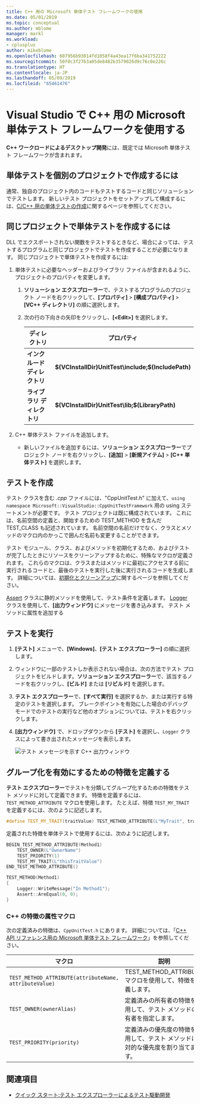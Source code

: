 ```yaml
---
title: C++ 用の Microsoft 単体テスト フレームワークの使用
ms.date: 05/01/2019
ms.topic: conceptual
ms.author: mblome
manager: markl
ms.workload:
- cplusplus
author: mikeblome
ms.openlocfilehash: 607956b93014fd1058f4a43ea17f6ba341752222
ms.sourcegitcommit: 50f0c3f2763a05de8482b3579026d9c76c0e226c
ms.translationtype: HT
ms.contentlocale: ja-JP
ms.lasthandoff: 05/09/2019
ms.locfileid: "65461476"
---
```

# <a name="use-the-microsoft-unit-testing-framework-for-c-in-visual-studio"></a>Visual Studio で C++ 用の Microsoft 単体テスト フレームワークを使用する

**C++ ワークロードによるデスクトップ開発**には、既定では Microsoft 単体テスト フレームワークが含まれます。

## <a name="separate_project"></a>単体テストを個別のプロジェクトで作成するには

通常、独自のプロジェクト内のコードもテストするコードと同じソリューションでテストします。 新しいテスト プロジェクトをセットアップして構成するには、[C/C++ 用の単体テストの作成](writing-unit-tests-for-c-cpp.md)に関するページを参照してください。

## <a name="same_project"></a> 同じプロジェクトで単体テストを作成するには

DLL でエクスポートされない関数をテストするときなど、場合によっては、テストするプログラムと同じプロジェクトでテストを作成することが必要になります。 同じプロジェクトで単体テストを作成するには:

1. 単体テストに必要なヘッダーおよびライブラリ ファイルが含まれるように、プロジェクトのプロパティを変更します。

   1. **ソリューション エクスプローラー**で、テストするプログラムのプロジェクト ノードを右クリックして、**[プロパティ]** > **[構成プロパティ]** > **[VC++ ディレクトリ]** の順に選択します。

   2. 次の行の下向きの矢印をクリックし、**[\<Edit>]** を選択します。

      | ディレクトリ | プロパティ |
      |-| - |
      | **インクルード ディレクトリ** | **$(VCInstallDir)UnitTest\include;$(IncludePath)** |
      | **ライブラリ ディレクトリ** | **$(VCInstallDir)UnitTest\lib;$(LibraryPath)** |

2. C++ 単体テスト ファイルを追加します。

   - 新しいファイルを追加するには、**ソリューション エクスプローラー**でプロジェクト ノードを右クリックし、**[追加]** > **[新規アイテム]** > **[C++ 単体テスト]** を選択します。

## <a name="write-the-tests"></a>テストを作成

テスト クラスを含む *.cpp* ファイルには、"CppUnitTest.h" に加えて、`using namespace Microsoft::VisualStudio::CppUnitTestFramework` 用の using ステートメントが必要です。 テスト プロジェクトは既に構成されています。 これには、名前空間の定義と、開始するための TEST_METHOD を含んだ TEST_CLASS も記述されています。 名前空間の名前だけでなく、クラスとメソッドのマクロ内のかっこで囲んだ名前も変更することができます。

テスト モジュール、クラス、およびメソッドを初期化するため、およびテストが完了したときにリソースをクリーンアップするために、特殊なマクロが定義されます。 これらのマクロは、クラスまたはメソッドに最初にアクセスする前に実行されるコードと、最後のテストを実行した後に実行されるコードを生成します。 詳細については、[初期化とクリーンアップ](microsoft-visualstudio-testtools-cppunittestframework-api-reference.md#Initialize_and_cleanup)に関するページを参照してください。

[Assert](microsoft-visualstudio-testtools-cppunittestframework-api-reference.md#general_asserts) クラスに静的メソッドを使用して、テスト条件を定義します。 [Logger](microsoft-visualstudio-testtools-cppunittestframework-api-reference.md#logger) クラスを使用して、**[出力ウィンドウ]** にメッセージを書き込みます。 テスト メソッドに属性を追加する

## <a name="run-the-tests"></a>テストを実行

1. **[テスト]** メニューで、**[Windows]**、**[テスト エクスプローラー]** の順に選択します。

1. ウィンドウに一部のテストしか表示されない場合は、次の方法でテスト プロジェクトをビルドします。**ソリューション エクスプローラー**で、該当するノードを右クリックし、**[ビルド]** または **[リビルド]** を選択します。

1. **テスト エクスプローラー**で、**[すべて実行]** を選択するか、または実行する特定のテストを選択します。 ブレークポイントを有効にした場合のデバッグ モードでのテストの実行など他のオプションについては、テストを右クリックします。

1. **[出力ウィンドウ]** で、ドロップダウンから **[テスト]** を選択し、`Logger` クラスによって書き出されたメッセージを表示します。

   ![テスト メッセージを示す C++ 出力ウィンドウ](media/cpp-test-output-window.png)

## <a name="define-traits-to-enable-grouping"></a>グループ化を有効にするための特徴を定義する

**テスト エクスプローラー**でテストを分類してグループ化するための特徴をテスト メソッドに対して定義できます。 特徴を定義するには、 `TEST_METHOD_ATTRIBUTE` マクロを使用します。 たとえば、特徴 `TEST_MY_TRAIT`を定義するには、次のように記述します。

```cpp
#define TEST_MY_TRAIT(traitValue) TEST_METHOD_ATTRIBUTE(L"MyTrait", traitValue)
```

 定義された特徴を単体テストで使用するには、次のように記述します。

```cpp
BEGIN_TEST_METHOD_ATTRIBUTE(Method1)
    TEST_OWNER(L"OwnerName")
    TEST_PRIORITY(1)
    TEST_MY_TRAIT(L"thisTraitValue")
END_TEST_METHOD_ATTRIBUTE()

TEST_METHOD(Method1)
{
    Logger::WriteMessage("In Method1");
    Assert::AreEqual(0, 0);
}
```

### <a name="c-trait-attribute-macros"></a>C++ の特徴の属性マクロ

次の定義済みの特徴は、`CppUnitTest.h` にあります。 詳細については、「[C++ API リファレンス用の Microsoft 単体テスト フレームワーク](microsoft-visualstudio-testtools-cppunittestframework-api-reference.md)」を参照してください。

|マクロ|説明|
|-|-----------------|
|`TEST_METHOD_ATTRIBUTE(attributeName, attributeValue)`|TEST_METHOD_ATTRIBUTE マクロを使用して、特徴を定義します。|
|`TEST_OWNER(ownerAlias)`|定義済みの所有者の特徴を使用して、テスト メソッドの所有者を指定します。|
|`TEST_PRIORITY(priority)`|定義済みの優先度の特徴を使用して、テスト メソッドに相対的な優先度を割り当てます。|

## <a name="see-also"></a>関連項目

- [クイック スタート:テスト エクスプローラーによるテスト駆動開発](../test/quick-start-test-driven-development-with-test-explorer.md)
